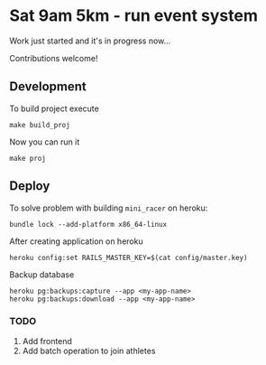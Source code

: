 # Sat 9am 5km - run event system

Work just started and it's in progress now...

Contributions welcome!

## Development

To build project execute
```shell
make build_proj
```

Now you can run it
```shell
make proj
```

## Deploy

To solve problem with building `mini_racer` on heroku:
```shell
bundle lock --add-platform x86_64-linux
```

After creating application on heroku
```shell
heroku config:set RAILS_MASTER_KEY=$(cat config/master.key)
```

Backup database
```shell
heroku pg:backups:capture --app <my-app-name>
heroku pg:backups:download --app <my-app-name>
```

### TODO

1. Add frontend
2. Add batch operation to join athletes
